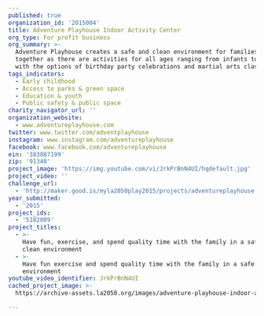 ```yaml
---
published: true
organization_id: '2015004'
title: Adventure Playhouse Indoor Activity Center
org_type: For profit business
org_summary: >-
  Adventure Playhouse creates a safe and clean environment for families to play
  together as there are activities for all ages ranging from infants to adults
  with the options of birthday party celebrations and martial arts classes.
tags_indicators:
  - Early childhood
  - Access to parks & green space
  - Education & youth
  - Public safety & public space
charity_navigator_url: ''
organization_website:
  - www.adventureplayhouse.com
twitter: www.twitter.com/adventplayhouse
instagram: www.instagram.com/adventureplayhouse
facebook: www.facebook.com/adventureplayhouse
ein: '383887199'
zip: '91340'
project_image: 'https://img.youtube.com/vi/JrkPrBnN4UI/hqdefault.jpg'
project_video: ''
challenge_url:
  - 'http://maker.good.is/myla2050play2015/projects/adventureplayhouse.html'
year_submitted:
  - '2015'
project_ids:
  - '5102009'
project_titles:
  - >-
    Have fun, exercise, and spend quality time with the family in a safe and
    clean environment
  - >-
    Have fun exercise and spend quality time with the family in a safe and clean
    environment
youtube_video_identifier: JrkPrBnN4UI
cached_project_image: >-
  https://archive-assets.la2050.org/images/adventure-playhouse-indoor-activity-center/img.youtube.com/vi/JrkPrBnN4UI/hqdefault.jpg

---
```

